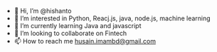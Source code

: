 - 👋 Hi, I’m @hishanto
- 👀 I’m interested in Python, Reacj.js, java, node.js, machine learning
- 🌱 I’m currently learning Java and javascript
- 💞️ I’m looking to collaborate on Fintech
- 📫 How to reach me husain.imambd@gmail.com

<!---
hishanto/hishanto is a ✨ special ✨ repository because its `README.md` (this file) appears on your GitHub profile.
You can click the Preview link to take a look at your changes.
--->
